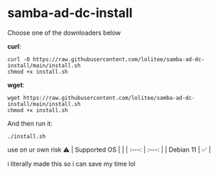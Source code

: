 # samba-ad-dc-install

Choose one of the downloaders below  

**curl**:  
```  
curl -O https://raw.githubusercontent.com/lolitee/samba-ad-dc-install/main/install.sh  
chmod +x install.sh  
```  
**wget**:  
```  
wget https://raw.githubusercontent.com/lolitee/samba-ad-dc-install/main/install.sh  
chmod +x install.sh  
```  
And then run it:
```  
./install.sh  
```

use on ur own risk ⚠️
| Supported OS     |  |
| :---:      | :---:       |
| Debian 11 | ✅ |

i literally made this so i can save my time lol
